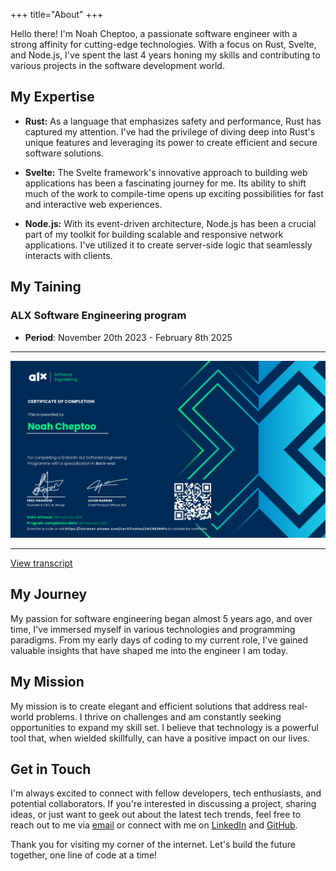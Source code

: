 +++
title="About"
+++

Hello there! I'm Noah Cheptoo, a passionate software engineer with a strong
affinity for cutting-edge technologies.
With a focus on Rust, Svelte, and Node.js, I've spent the last 4 years honing my skills
and contributing to various projects in the software development world.

## My Expertise

- **Rust:** As a language that emphasizes safety and performance, Rust has captured my attention.
I've had the privilege of diving deep into Rust's unique features and leveraging its
power to create efficient and secure software solutions.

- **Svelte:** The Svelte framework's innovative approach to building web applications has been a fascinating journey for me.
Its ability to shift much of the work to compile-time opens up exciting possibilities for fast and interactive web experiences.

- **Node.js:** With its event-driven architecture, Node.js has been a crucial part of my toolkit
for building scalable and responsive network applications.
I've utilized it to create server-side logic that seamlessly interacts with clients.

## My Taining

### ALX Software Engineering program

- **Period**: November 20th 2023 - February 8th 2025

---
![Cert](/17-short-specializations-certificate-noah-cheptoo.png)

---

[View transcript](/Transcript-335138-NoahCheptoo.pdf)

## My Journey

My passion for software engineering began almost 5 years ago, and over time,
I've immersed myself in various technologies and programming paradigms.
From my early days of coding to my current role, I've gained valuable
insights that have shaped me into the engineer I am today.

## My Mission

My mission is to create elegant and efficient solutions that address real-world problems.
I thrive on challenges and am constantly seeking opportunities to expand my skill set.
I believe that technology is a powerful tool that, when wielded skillfully, can have a positive impact on our lives.

## Get in Touch

I'm always excited to connect with fellow developers, tech enthusiasts, and potential collaborators.
If you're interested in discussing a project, sharing ideas, or just want to geek out about the latest tech trends,
feel free to reach out to me via [email](mailto:noah@krivah.me) or connect with me on
[LinkedIn](https://www.linkedin.com/in/krivahtoo) and [GitHub](https://github.com/krivahtoo).

Thank you for visiting my corner of the internet. Let's build the future together, one line of code at a time!
